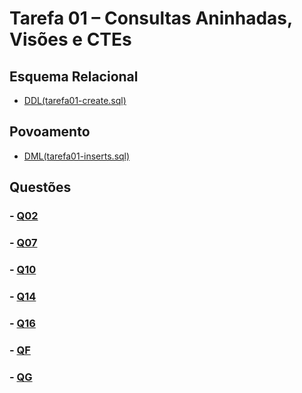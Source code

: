 # Tarefa 01 – Consultas Aninhadas, Visões e CTEs

## Esquema Relacional

- [DDL(tarefa01-create.sql)](tarefa01-create.sql)

## Povoamento

- [DML(tarefa01-inserts.sql)](tarefa01-inserts.sql)

## Questões

### - [Q02](tarefa01-q02.sql)

### - [Q07](tarefa01-q07.sql)

### - [Q10](tarefa01-q10.sql)

### - [Q14](tarefa01-q14.sql)

### - [Q16](tarefa01-q16.sql)

### - [QF](tarefa01-F.md)

### - [QG](tarefa01-G.md)

